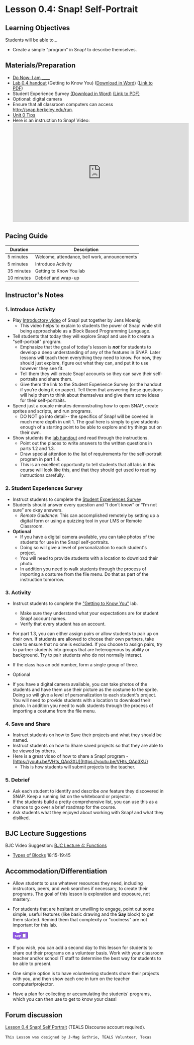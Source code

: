 # Lesson 0.4: Snap! Self-Portrait

## Learning Objectives

Students will be able to...

* Create a simple "program" in Snap! to describe themselves.

## Materials/Preparation

* [Do Now: I am ____](do_now_04.md)
* [Lab 0.4 handout](lab_04.md) (Getting to Know You) ([Download in Word](https://github.com/TEALSK12/introduction-to-computer-science/raw/master/Unit%200/lab_04.docx)) ([Link to PDF](https://github.com/TEALSK12/introduction-to-computer-science/raw/master/Unit%200/lab_04.pdf))
* Student Experience Survey [(Download in Word)](https://github.com/TEALSK12/introduction-to-computer-science/raw/master/Unit%200/Student%20Experiences%20Survey.docx) [(Link to PDF)](https://github.com/TEALSK12/introduction-to-computer-science/raw/master/Unit%200/Student%20Experiences%20Survey.pdf)
* Optional: digital camera
* Ensure that all classroom computers can access <http://snap.berkeley.edu/run>.
* [Unit 0 Tips](unit_0_tips.md)
* Here is an instruction to Snap! Video:
  <iframe class="markdeep" width="560" height="315" src="https://www.youtube.com/embed/b-EWj7xN90U" frameborder="0" allow="accelerometer; autoplay; encrypted-media; gyroscope; picture-in-picture" allowfullscreen></iframe>

## Pacing Guide

| Duration   | Description                                   |
| ---------- | --------------------------------------------- |
| 5 minutes  | Welcome, attendance, bell work, announcements |
| 5 minutes  | Introduce Activity                            |
| 35 minutes | Getting to Know You lab                       |
| 10 minutes | Debrief and wrap-up                           |

## Instructor's Notes

### 1. Introduce Activity

* Play [Introductory video](https://youtu.be/b-EWj7xN90U) of Snap! put together by Jens Moenig
  * This video helps to explain to students the power of Snap! while still being approachable as a Block Based Programming Language.
* Tell students that today they will explore Snap! and use it to create a "self-portrait" program.
  * Emphasize that the goal of today's lesson is **_not_** for students to develop a deep understanding of any of the features in SNAP.  Later lessons will teach them everything they need to know.  For now, they should just explore, figure out what they can, and put it to use however they see fit.
  * Tell them they will create Snap! accounts so they can save their self-portraits and share them.
  * Give them the link to the Student Experience Survey (or the handout if you’re doing it on paper).   Tell them that answering these questions will help them to think about themselves and give them some ideas for their self-portraits.
* Spend just a couple minutes demonstrating how to open SNAP, create sprites and scripts, and run programs.
  * DO NOT go into detail-- the specifics of Snap! will be covered in much more depth in unit 1. The goal here is simply to give students enough of a starting point to be able to explore and try things out on their own.
* Show students the [lab handout](lab_04.md) and read through the instructions.
  * Point out the places to write answers to the written questions in parts 1.2 and 1.3.
  * Draw special attention to the list of requirements for the self-portrait program in part 1.4.
  * This is an excellent opportunity to tell students that all labs in this course will look like this, and that they should get used to reading instructions carefully.

### 2. Student Experiences Survey

* Instruct students to complete the [Student Experiences Survey](https://github.com/TEALSK12/introduction-to-computer-science/raw/master/Unit%200/Student%20Experiences%20Survey.docx)
* Students should answer every question and “I don’t know” or “I’m not sure” are okay answers.
  * _Remote Guidance_: This can accomplished remotely by setting up a digital form or using a quizzing tool in your LMS or Remote Classroom.
* **Optional**
  * If you have a digital camera available, you can take photos of the students for use in the Snap! self-portraits.
  * Doing so will give a level of personalization to each student's project.
  * You will need to provide students with a location to download their photo.
  * In addition you need to walk students through the process of importing a costume from the file menu.  Do that as part of the instruction tomorrow.

### 3. Activity

* Instruct students to complete the ["Getting to Know You"](lab_04.md) lab.
  * Make sure they understand what your expectations are for student Snap! account names.
  * Verify that every student has an account.
  
* For part 1.3, you can either assign pairs or allow students to pair up on their own.  If students are allowed to choose their own partners, take care to ensure that no one is excluded.  If you choose to assign pairs, try to partner students into groups that are heterogenous by ability or background. Try to pair students who do not normally interact.
* If the class has an odd number, form a single group of three.
* Optional
* If you have a digital camera available, you can take photos of the students and have them use their picture as the costume to the sprite.  Doing so will give a level of personalization to each student's project.  You will need to provide students with a location to download their photo.  In addition you need to walk students through the process of importing a costume from the file menu.

### 4. Save and Share

* Instruct students on how to Save their projects and what they should be named.
* Instruct students on how to Share saved projects so that they are able to be viewed by others.
* Here is a great video of how to share a Snap! program - [https://youtu.be/VHts_QAp3XU](https://youtu.be/VHts_QAp3XU)
  * This is how students will submit projects to the teacher.

### 5. Debrief

* Ask each student to identify and describe _one_ feature they discovered in SNAP.  Keep a running list on the whiteboard or projector.
* If the students build a pretty comprehensive list, you can use this as a chance to go over a brief roadmap for the course.
* Ask students what they enjoyed about working with Snap! and what they disliked.

## BJC Lecture Suggestions

BJC Video Suggestion: [BJC Lecture 4: Functions](http://www.youtube.com/watch?v=_uKCBmQEf5w&t=18m15s)

* [Types of Blocks](http://www.youtube.com/watch?v=_uKCBmQEf5w&t=18m15s)  18:15-19:45

## Accommodation/Differentiation

* Allow students to use whatever resources they need, including instructors, peers, and web searches if necessary, to create their programs.  The goal of this lesson is exploration and exposure, not mastery.
* For students that are hesitant or unwilling to engage, point out some simple, useful features (like basic drawing and the **Say** block) to get them started.  Remind them that complexity or "coolness" are not important for this lab.

     ![Say Block](say.png)

* If you wish, you can add a second day to this lesson for students to share out their programs on a volunteer basis.  Work with your classroom teacher and/or school IT staff to determine the best way for students to be able to present.
* One simple option is to have volunteering students share their projects with you, and then show each one in turn on the teacher computer/projector.
* Have a plan for collecting or accumulating the students' programs, which you can then use to get to know your class!

## Forum discussion

[Lesson 0.4 Snap! Self Portrait](http://forums.tealsk12.org/c/unit-0-beginnings/lesson-0-4-snap-self-portrait) (TEALS Discourse account required).</a>

`This Lesson was designed by J-Mag Guthrie, TEALS Volunteer, Texas`
